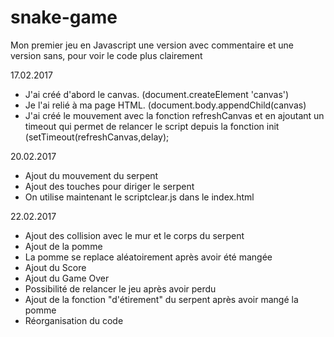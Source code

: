 # snake-game
Mon premier jeu en Javascript
une version avec commentaire et une version sans, pour voir le code plus clairement

17.02.2017

- J'ai créé d'abord le canvas. (document.createElement 'canvas')
- Je l'ai relié à ma page HTML. (document.body.appendChild(canvas)
- J'ai créé le mouvement avec la fonction refreshCanvas et en ajoutant un timeout qui permet de relancer le script depuis la fonction init (setTimeout(refreshCanvas,delay);


20.02.2017

- Ajout du mouvement du serpent
- Ajout des touches pour diriger le serpent
- On utilise maintenant le scriptclear.js dans le index.html


22.02.2017

- Ajout des collision avec le mur et le corps du serpent
- Ajout de la pomme
- La pomme se replace aléatoirement après avoir été mangée
- Ajout du Score
- Ajout du Game Over
- Possibilité de relancer le jeu après avoir perdu
- Ajout de la fonction "d'étirement" du serpent après avoir mangé la pomme
- Réorganisation du code
